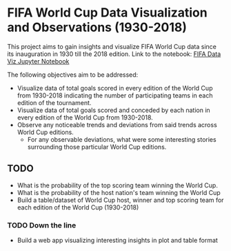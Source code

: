 # FIFA World Cup Data Visualization and Observations (1930-2018)
This project aims to gain insights and visualize FIFA World Cup data since its inauguration in 1930 till the 2018 edition. Link to the notebook: [FIFA Data Viz Jupyter Notebook](notebook/fifa-world-cup-1930-2018.ipynb)

The following objectives aim to be addressed:
- Visualize data of total goals scored in every edition of the World Cup from 1930-2018 indicating the number of participating teams in each edition of the tournament.
- Visualize data of total goals scored and conceded by each nation in every edition of the World Cup from 1930-2018.
- Observe any noticeable trends and deviations from said trends across World Cup editions.
  - For any observable deviations, what were some interesting stories surrounding those particular World Cup editions.

## TODO
- What is the probability of the top scoring team winning the World Cup.
- What is the probability of the host nation's team winning the World Cup
- Build a table/dataset of World Cup host, winner and top scoring team for each edition of the World Cup (1930-2018)


### TODO Down the line
- Build a web app visualizing interesting insights in plot and table format